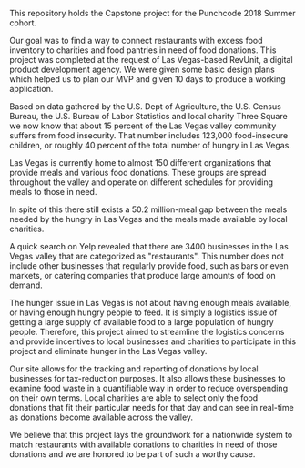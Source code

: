 This repository holds the Capstone project for the Punchcode 2018 Summer cohort.

Our goal was to find a way to connect restaurants with excess food inventory to charities and food pantries in need of food donations. This project was completed at the request of Las Vegas-based RevUnit, a digital product development agency. We were given some basic design plans which helped us to plan our MVP and given 10 days to produce a working application.

Based on data gathered by the U.S. Dept of Agriculture, the U.S. Census Bureau, the U.S. Bureau of Labor Statistics and local charity Three Square we now know that about 15 percent of the Las Vegas valley community suffers from food insecurity. That number includes 123,000 food-insecure children, or roughly 40 percent of the total number of hungry in Las Vegas.

Las Vegas is currently home to almost 150 different organizations that provide meals and various food donations. These groups are spread throughout the valley and operate on different schedules for providing meals to those in need.

In spite of this there still exists a 50.2 million-meal gap between the meals needed by the hungry in Las Vegas and the meals made available by local charities.

A quick search on Yelp revealed that there are 3400 businesses in the Las Vegas valley that are categorized as "restaurants". This number does not include other businesses that regularly provide food, such as bars or even markets, or catering companies that produce large amounts of food on demand.

The hunger issue in Las Vegas is not about having enough meals available, or having enough hungry people to feed. It is simply a logistics issue of getting a large supply of available food to a large population of hungry people. Therefore, this project aimed to streamline the logistics concerns and provide incentives to local businesses and charities to participate in this project and eliminate hunger in the Las Vegas valley.

Our site allows for the tracking and reporting of donations by local businesses for tax-reduction purposes. It also allows these businesses to examine food waste in a quantifiable way in order to reduce overspending on their own terms. Local charities are able to select only the food donations that fit their particular needs for that day and can see in real-time as donations become available across the valley.

We believe that this project lays the groundwork for a nationwide system to match restaurants with available donations to charities in need of those donations and we are honored to be part of such a worthy cause.
